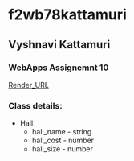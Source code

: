# f2wb78kattamuri
## Vyshnavi Kattamuri
### WebApps Assignemnt 10

[Render_URL](https://f2wb78kattamuri.onrender.com/)

### Class details:
* Hall
    * hall_name - string
    * hall_cost - number
    * hall_size - number